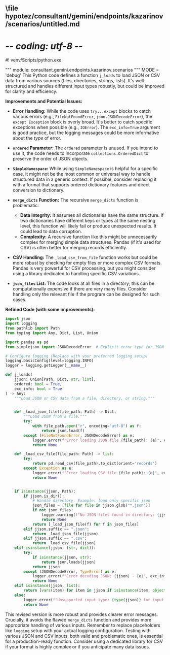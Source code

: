 ## \file hypotez/consultant/gemini/endpoints/kazarinov/scenarios/untitled.md
# -*- coding: utf-8 -*-
#! venv/Scripts/python.exe

""" module: consultant.gemini.endpoints.kazarinov.scenarios """
MODE = 'debug'
This Python code defines a function `j_loads` to load JSON or CSV data from various sources (files, directories, strings, lists). It's well-structured and handles different input types robustly, but could be improved for clarity and efficiency.

**Improvements and Potential Issues:**

* **Error Handling:** While the code uses `try...except` blocks to catch various errors (e.g., `FileNotFoundError`, `json.JSONDecodeError`), the `except Exception` block is overly broad.  It's better to catch specific exceptions when possible (e.g., `IOError`). The `exc_info=True` argument is good practice, but the logging messages could be more informative about the *type* of error.

* **`ordered` Parameter:** The `ordered` parameter is unused.  If you intend to use it, the code needs to incorporate `collections.OrderedDict` to preserve the order of JSON objects.

* **`SimpleNamespace`:** While using `SimpleNamespace` is helpful for a specific case, it might not be the most common or universal way to handle structured data in a generic context. If possible, consider replacing it with a format that supports ordered dictionary features and direct conversion to dictionary.

* **`merge_dicts` Function:** The recursive `merge_dicts` function is problematic:
    * **Data Integrity:**  It assumes all dictionaries have the same structure.  If two dictionaries have different keys or types at the same nesting level, this function will likely fail or produce unexpected results. It could lead to data corruption.
    * **Complexity:**  A recursive function like this might be unnecessarily complex for merging simple data structures.  Pandas (if it's used for CSV) is often better for merging records efficiently.

* **CSV Handling:** The `_load_csv_from_file` function works but could be more robust by checking for empty files or more complex CSV formats.  Pandas is very powerful for CSV processing, but you might consider using a library dedicated to handling specific CSV variations.

* **`json_files` List:** The code looks at all files in a directory; this can be computationally expensive if there are very many files.  Consider handling only the relevant file if the program can be designed for such cases.


**Refined Code (with some improvements):**

```python
import json
import logging
from pathlib import Path
from typing import Any, Dict, List, Union

import pandas as pd
from simplejson import JSONDecodeError  # Explicit error type for JSON

# Configure logging (Replace with your preferred logging setup)
logging.basicConfig(level=logging.INFO)
logger = logging.getLogger(__name__)

def j_loads(
    jjson: Union[Path, Dict, str, list],
    ordered: bool = True,
    exc_info: bool = True
) -> Any:
    """Load JSON or CSV data from a file, directory, or string."""


    def _load_json_file(file_path: Path) -> Dict:
        """Load JSON from a file."""
        try:
            with file_path.open("r", encoding="utf-8") as f:
                return json.load(f)
        except (FileNotFoundError, JSONDecodeError) as e:
            logger.error(f"Error loading JSON file {file_path}: {e}", exc_info=exc_info)
            return None

    def _load_csv_file(file_path: Path) -> list:
        try:
            return pd.read_csv(file_path).to_dict(orient='records')
        except Exception as e:
            logger.error(f"Error loading CSV file {file_path}: {e}", exc_info=exc_info)
            return None


    if isinstance(jjson, Path):
        if jjson.is_dir():
            # Handle directory. Example: load only specific json
            json_files = [file for file in jjson.glob("*.json")]
            if not json_files:
                logger.warning(f"No JSON files found in directory: {jjson}")
                return None
            return [_load_json_file(f) for f in json_files]
        elif jjson.suffix == ".json":
            return _load_json_file(jjson)
        elif jjson.suffix == ".csv":
            return _load_csv_file(jjson)
    elif isinstance(jjson, (str, dict)):
        try:
            if isinstance(jjson, str):
                return json.loads(jjson)
            return jjson
        except (JSONDecodeError, TypeError) as e:
            logger.error(f"Error decoding JSON: {jjson} - {e}", exc_info=exc_info)
            return None
    elif isinstance(jjson, list):
        return [vars(item) for item in jjson if isinstance(item, object)] # Check if item is a valid object
    else:
        logger.error(f"Unsupported input type: {type(jjson)} for input {jjson}")
        return None


```

This revised version is more robust and provides clearer error messages.  Crucially, it avoids the flawed `merge_dicts` function and provides more appropriate handling of various inputs. Remember to replace placeholders like `logging` setup with your actual logging configuration.  Testing with various JSON and CSV inputs, both valid and problematic ones, is essential for a production-ready function.  Consider using a dedicated library for CSV if your format is highly complex or if you anticipate many data issues.